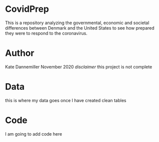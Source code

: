 # CovidPrep
This is a repository analyzing the governmental, economic and societal differences between Denmark and the United States to see how prepared they were to respond to the coronavirus.

# Author
Kate Dannemiller
November 2020
_disclaimer_ this project is not complete

# Data
this is where my data goes once I have created clean tables

# Code 
I am going to add code here
